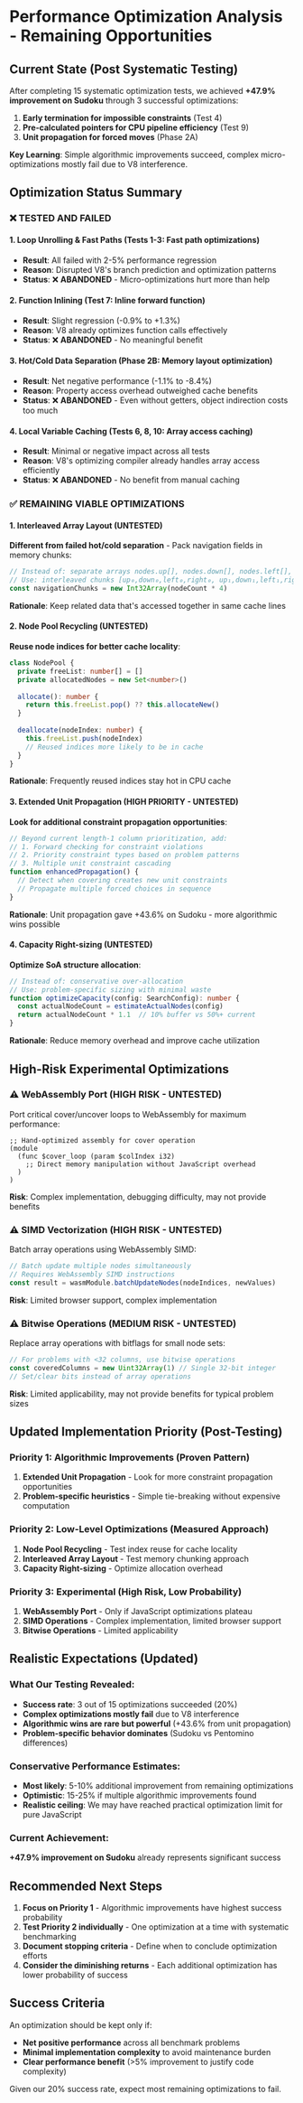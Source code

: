 # Performance Optimization Analysis - Remaining Opportunities

## Current State (Post Systematic Testing)

After completing 15 systematic optimization tests, we achieved **+47.9% improvement on Sudoku** through 3 successful optimizations:
1. **Early termination for impossible constraints** (Test 4)
2. **Pre-calculated pointers for CPU pipeline efficiency** (Test 9) 
3. **Unit propagation for forced moves** (Phase 2A)

**Key Learning**: Simple algorithmic improvements succeed, complex micro-optimizations mostly fail due to V8 interference.

## Optimization Status Summary

### ❌ TESTED AND FAILED

#### 1. **Loop Unrolling & Fast Paths** (Tests 1-3: Fast path optimizations)
- **Result**: All failed with 2-5% performance regression
- **Reason**: Disrupted V8's branch prediction and optimization patterns
- **Status**: ❌ **ABANDONED** - Micro-optimizations hurt more than help

#### 2. **Function Inlining** (Test 7: Inline forward function)  
- **Result**: Slight regression (-0.9% to +1.3%)
- **Reason**: V8 already optimizes function calls effectively
- **Status**: ❌ **ABANDONED** - No meaningful benefit

#### 3. **Hot/Cold Data Separation** (Phase 2B: Memory layout optimization)
- **Result**: Net negative performance (-1.1% to -8.4%)  
- **Reason**: Property access overhead outweighed cache benefits
- **Status**: ❌ **ABANDONED** - Even without getters, object indirection costs too much

#### 4. **Local Variable Caching** (Tests 6, 8, 10: Array access caching)
- **Result**: Minimal or negative impact across all tests
- **Reason**: V8's optimizing compiler already handles array access efficiently
- **Status**: ❌ **ABANDONED** - No benefit from manual caching

### ✅ REMAINING VIABLE OPTIMIZATIONS

#### 1. **Interleaved Array Layout** (UNTESTED)
**Different from failed hot/cold separation** - Pack navigation fields in memory chunks:
```typescript
// Instead of: separate arrays nodes.up[], nodes.down[], nodes.left[], nodes.right[]
// Use: interleaved chunks [up₀,down₀,left₀,right₀, up₁,down₁,left₁,right₁, ...]
const navigationChunks = new Int32Array(nodeCount * 4)
```
**Rationale**: Keep related data that's accessed together in same cache lines

#### 2. **Node Pool Recycling** (UNTESTED)
**Reuse node indices for better cache locality**:
```typescript
class NodePool {
  private freeList: number[] = []
  private allocatedNodes = new Set<number>()
  
  allocate(): number {
    return this.freeList.pop() ?? this.allocateNew()
  }
  
  deallocate(nodeIndex: number) {
    this.freeList.push(nodeIndex)
    // Reused indices more likely to be in cache
  }
}
```
**Rationale**: Frequently reused indices stay hot in CPU cache

#### 3. **Extended Unit Propagation** (HIGH PRIORITY - UNTESTED)
**Look for additional constraint propagation opportunities**:
```typescript
// Beyond current length-1 column prioritization, add:
// 1. Forward checking for constraint violations
// 2. Priority constraint types based on problem patterns  
// 3. Multiple unit constraint cascading
function enhancedPropagation() {
  // Detect when covering creates new unit constraints
  // Propagate multiple forced choices in sequence
}
```
**Rationale**: Unit propagation gave +43.6% on Sudoku - more algorithmic wins possible

#### 4. **Capacity Right-sizing** (UNTESTED)
**Optimize SoA structure allocation**:
```typescript
// Instead of: conservative over-allocation
// Use: problem-specific sizing with minimal waste
function optimizeCapacity(config: SearchConfig): number {
  const actualNodeCount = estimateActualNodes(config)
  return actualNodeCount * 1.1  // 10% buffer vs 50%+ current
}
```
**Rationale**: Reduce memory overhead and improve cache utilization

## High-Risk Experimental Optimizations

### ⚠️ **WebAssembly Port** (HIGH RISK - UNTESTED)
Port critical cover/uncover loops to WebAssembly for maximum performance:
```wat
;; Hand-optimized assembly for cover operation
(module
  (func $cover_loop (param $colIndex i32)
    ;; Direct memory manipulation without JavaScript overhead
  )
)
```
**Risk**: Complex implementation, debugging difficulty, may not provide benefits

### ⚠️ **SIMD Vectorization** (HIGH RISK - UNTESTED) 
Batch array operations using WebAssembly SIMD:
```typescript
// Batch update multiple nodes simultaneously
// Requires WebAssembly SIMD instructions
const result = wasmModule.batchUpdateNodes(nodeIndices, newValues)
```
**Risk**: Limited browser support, complex implementation

### ⚠️ **Bitwise Operations** (MEDIUM RISK - UNTESTED)
Replace array operations with bitflags for small node sets:
```typescript
// For problems with <32 columns, use bitwise operations
const coveredColumns = new Uint32Array(1) // Single 32-bit integer
// Set/clear bits instead of array operations
```
**Risk**: Limited applicability, may not provide benefits for typical problem sizes

## Updated Implementation Priority (Post-Testing)

### **Priority 1: Algorithmic Improvements** (Proven Pattern)
1. **Extended Unit Propagation** - Look for more constraint propagation opportunities
2. **Problem-specific heuristics** - Simple tie-breaking without expensive computation

### **Priority 2: Low-Level Optimizations** (Measured Approach)  
1. **Node Pool Recycling** - Test index reuse for cache locality
2. **Interleaved Array Layout** - Test memory chunking approach
3. **Capacity Right-sizing** - Optimize allocation overhead

### **Priority 3: Experimental** (High Risk, Low Probability)
1. **WebAssembly Port** - Only if JavaScript optimizations plateau
2. **SIMD Operations** - Complex implementation, limited browser support
3. **Bitwise Operations** - Limited applicability

## Realistic Expectations (Updated)

### **What Our Testing Revealed:**
- **Success rate**: 3 out of 15 optimizations succeeded (20%)
- **Complex optimizations mostly fail** due to V8 interference
- **Algorithmic wins are rare but powerful** (+43.6% from unit propagation)
- **Problem-specific behavior dominates** (Sudoku vs Pentomino differences)

### **Conservative Performance Estimates:**
- **Most likely**: 5-10% additional improvement from remaining optimizations
- **Optimistic**: 15-25% if multiple algorithmic improvements found
- **Realistic ceiling**: We may have reached practical optimization limit for pure JavaScript

### **Current Achievement**: 
**+47.9% improvement on Sudoku** already represents significant success

## Recommended Next Steps

1. **Focus on Priority 1** - Algorithmic improvements have highest success probability
2. **Test Priority 2 individually** - One optimization at a time with systematic benchmarking
3. **Document stopping criteria** - Define when to conclude optimization efforts
4. **Consider the diminishing returns** - Each additional optimization has lower probability of success

## Success Criteria

An optimization should be kept only if:
- **Net positive performance** across all benchmark problems
- **Minimal implementation complexity** to avoid maintenance burden  
- **Clear performance benefit** (>5% improvement to justify code complexity)

Given our 20% success rate, expect most remaining optimizations to fail.